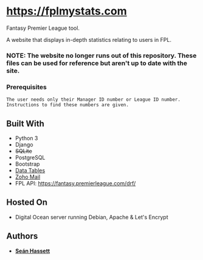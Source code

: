 # https://fplmystats.com
Fantasy Premier League tool.

A website that displays in-depth statistics relating to users in FPL.

### NOTE: The website no longer runs out of this repository. These files can be used for reference but aren't up to date with the site.

### Prerequisites

```
The user needs only their Manager ID number or League ID number. Instructions to find these numbers are given.
```

## Built With

* Python 3
* Django
* ~~SQLite~~
* PostgreSQL
* Bootstrap
* [Data Tables](https://datatables.net)
* [Zoho Mail](https://www.zoho.eu/mail/)
* FPL API: https://fantasy.premierleague.com/drf/

## Hosted On

* Digital Ocean server running Debian, Apache & Let's Encrypt

## Authors

* **[Seán Hassett](https://github.com/Sean-Hassett)**
